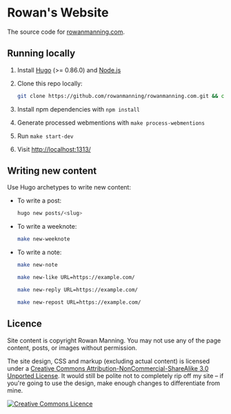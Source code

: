 
# Rowan's Website

The source code for [rowanmanning.com](https://rowanmanning.com/).


## Running locally

  1. Install [Hugo](https://gohugo.io/) (>= 0.86.0) and [Node.js](https://nodejs.org/)

  2. Clone this repo locally:

     ```bash
     git clone https://github.com/rowanmanning/rowanmanning.com.git && cd rowanmanning.com
     ```

  3. Install npm dependencies with `npm install`

  4. Generate processed webmentions with `make process-webmentions`

  5. Run `make start-dev`

  6. Visit [http://localhost:1313/](http://localhost:1313/)


## Writing new content

Use Hugo archetypes to write new content:

  * To write a post:

    ```bash
    hugo new posts/<slug>
    ```

  * To write a weeknote:

    ```bash
    make new-weeknote
    ```

  * To write a note:

    ```bash
    make new-note
    ```

    ```bash
    make new-like URL=https://example.com/
    ```

    ```bash
    make new-reply URL=https://example.com/
    ```

    ```bash
    make new-repost URL=https://example.com/
    ```


## Licence

Site content is copyright Rowan Manning. You may not use any of the page content, posts, or images without permission.

The site design, CSS and markup (excluding actual content) is licensed under a [Creative Commons Attribution-NonCommercial-ShareAlike 3.0 Unported License](http://creativecommons.org/licenses/by-nc-sa/3.0/deed.en_GB). It would still be polite not to completely rip off my site – if you're going to use the design, make enough changes to differentiate from mine.

[![Creative Commons Licence](http://i.creativecommons.org/l/by-nc-sa/3.0/88x31.png)](http://creativecommons.org/licenses/by-nc-sa/3.0/deed.en_GB)
